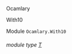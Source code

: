 Ocamlary

With10

Module `Ocamlary.With10`

<a id="module-type-T"></a>

###### module type [T](Ocamlary.With10.module-type-T.md)

